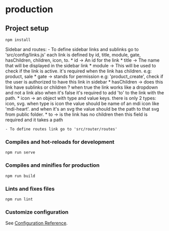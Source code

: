 # production

## Project setup
```
npm install
```

Sidebar and routes:
    - To define sidebar links and sublinks go to 'src/config/links.js'
      each link is defined by id, title, module, gate, hasChildren, children, icon, to.
      * id     -> An id for the link
      * title  -> The name that will be displayed in the sidebar link
      * module -> This will be used to check if the link is active. it's required when the link has children. e.g: product, sale
      * gate   -> stands for permission e.g: 'product_create', check if the user is authorized to have this link in sidebar
      * hasChildren -> does this link have sublinks or children ? when true the link works like a dropdown and not a link also when it's false it's required to add 'to' to the link with the path.
      * icon -> an object with type and value keys. there is only 2 types: icon, svg. when type is icon the value should be name of an mdi icon like 'mdi-heart'. and when it's an svg the value should be the path to that svg from public folder.
      * to  -> is the link has no children then this field is required and it takes a path

    - To define routes link go to 'src/router/routes'

### Compiles and hot-reloads for development
```
npm run serve
```

### Compiles and minifies for production
```
npm run build
```

### Lints and fixes files
```
npm run lint
```

### Customize configuration
See [Configuration Reference](https://cli.vuejs.org/config/).
